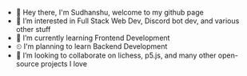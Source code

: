 - 👋 Hey there, I'm Sudhanshu, welcome to my github page
- 👀 I’m interested in Full Stack Web Dev, Discord bot dev, and various other stuff 
- 🌱 I’m currently learning Frontend Development
- ⏲ I'm planning to learn Backend Development
- 💞️ I’m looking to collaborate on lichess, p5.js, and many other open-source projects I love

<!---
sudhanshu-was-taken/sudhanshu-was-taken is a ✨ special ✨ repository because its `README.md` (this file) appears on your GitHub profile.
You can click the Preview link to take a look at your changes.
--->
